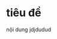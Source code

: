 <!DOCTYPE html>
<html>
   <head>
     <title>xeng html</title>
     <meta charset="utf-8">

   </head>
   <body>
     <h1> tiêu đề </h1>
     <p> nội dung jdjdudud </p>

   </body>




</html>
